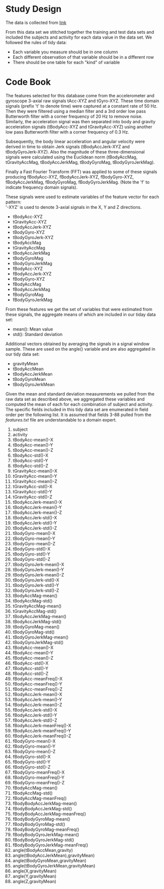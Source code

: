 # Study Design
The data is collected from [link](https://d396qusza40orc.cloudfront.net/getdata%2Fprojectfiles%2FUCI%20HAR%20Dataset.zip)

From this data set we stitched together the training and test data sets and included the subjects and activity for each data value in the data set.  We followed the rules of tidy data:
* Each variable you measure should be in one column
* Each different observation of that variable should be in a different row
* There should be one table for each "kind" of variable

# Code Book
The features selected for this database come from the accelerometer and gyroscope 3-axial raw signals tAcc-XYZ and tGyro-XYZ. These time domain signals (prefix 't' to denote time) were captured at a constant rate of 50 Hz. Then they were filtered using a median filter and a 3rd order low pass Butterworth filter with a corner frequency of 20 Hz to remove noise. Similarly, the acceleration signal was then separated into body and gravity acceleration signals (tBodyAcc-XYZ and tGravityAcc-XYZ) using another low pass Butterworth filter with a corner frequency of 0.3 Hz. 

Subsequently, the body linear acceleration and angular velocity were derived in time to obtain Jerk signals (tBodyAccJerk-XYZ and tBodyGyroJerk-XYZ). Also the magnitude of these three-dimensional signals were calculated using the Euclidean norm (tBodyAccMag, tGravityAccMag, tBodyAccJerkMag, tBodyGyroMag, tBodyGyroJerkMag). 

Finally a Fast Fourier Transform (FFT) was applied to some of these signals producing fBodyAcc-XYZ, fBodyAccJerk-XYZ, fBodyGyro-XYZ, fBodyAccJerkMag, fBodyGyroMag, fBodyGyroJerkMag. (Note the 'f' to indicate frequency domain signals). 

These signals were used to estimate variables of the feature vector for each pattern:  
'-XYZ' is used to denote 3-axial signals in the X, Y and Z directions.

* tBodyAcc-XYZ
* tGravityAcc-XYZ
* tBodyAccJerk-XYZ
* tBodyGyro-XYZ
* tBodyGyroJerk-XYZ
* tBodyAccMag
* tGravityAccMag
* tBodyAccJerkMag
* tBodyGyroMag
* tBodyGyroJerkMag
* fBodyAcc-XYZ
* fBodyAccJerk-XYZ
* fBodyGyro-XYZ
* fBodyAccMag
* fBodyAccJerkMag
* fBodyGyroMag
* fBodyGyroJerkMag

From these features we get the set of variables that were estimated from these signals, the aggregate means of which are included in our tiday data set: 

* mean(): Mean value
* std(): Standard deviation

Additional vectors obtained by averaging the signals in a signal window sample. These are used on the angle() variable and are also aggregated in our tidy data set:

* gravityMean
* tBodyAccMean
* tBodyAccJerkMean
* tBodyGyroMean
* tBodyGyroJerkMean

Given the mean and standard deviation measurements we pulled from the raw data set as described above, we aggregated these variables and computed the mean of each for each combination of subject and activity.  
The specific fields included in this tidy data set are enumerated in field order per the following list.  It is assumed that fields 3-88 pulled from the *features.txt* file are understandable to a domain expert.
1. subject
2. activity
3. tBodyAcc-mean()-X                   
4. tBodyAcc-mean()-Y
5. tBodyAcc-mean()-Z
6. tBodyAcc-std()-X
7. tBodyAcc-std()-Y
8. tBodyAcc-std()-Z      
9. tGravityAcc-mean()-X
10. tGravityAcc-mean()-Y
11. tGravityAcc-mean()-Z
12. tGravityAcc-std()-X
13. tGravityAcc-std()-Y
14. tGravityAcc-std()-Z
15. tBodyAccJerk-mean()-X
16. tBodyAccJerk-mean()-Y
17. tBodyAccJerk-mean()-Z
18. tBodyAccJerk-std()-X
19. tBodyAccJerk-std()-Y
20. tBodyAccJerk-std()-Z
21. tBodyGyro-mean()-X
22. tBodyGyro-mean()-Y
23. tBodyGyro-mean()-Z
24. tBodyGyro-std()-X
25. tBodyGyro-std()-Y
26. tBodyGyro-std()-Z
27. tBodyGyroJerk-mean()-X
28. tBodyGyroJerk-mean()-Y
29. tBodyGyroJerk-mean()-Z
30. tBodyGyroJerk-std()-X
31. tBodyGyroJerk-std()-Y
32. tBodyGyroJerk-std()-Z
33. tBodyAccMag-mean()
34. tBodyAccMag-std()
35. tGravityAccMag-mean()
36. tGravityAccMag-std()
37. tBodyAccJerkMag-mean()
38. tBodyAccJerkMag-std()
39. tBodyGyroMag-mean()
40. tBodyGyroMag-std()
41. tBodyGyroJerkMag-mean()
42. tBodyGyroJerkMag-std()
43. fBodyAcc-mean()-X
44. fBodyAcc-mean()-Y
45. fBodyAcc-mean()-Z
46. fBodyAcc-std()-X
47. fBodyAcc-std()-Y
48. fBodyAcc-std()-Z
49. fBodyAcc-meanFreq()-X
50. fBodyAcc-meanFreq()-Y
51. fBodyAcc-meanFreq()-Z               
52. fBodyAccJerk-mean()-X
53. fBodyAccJerk-mean()-Y
54. fBodyAccJerk-mean()-Z               
55. fBodyAccJerk-std()-X
56. fBodyAccJerk-std()-Y
57. fBodyAccJerk-std()-Z                
58. fBodyAccJerk-meanFreq()-X
59. fBodyAccJerk-meanFreq()-Y
60. fBodyAccJerk-meanFreq()-Z
61. fBodyGyro-mean()-X
62. fBodyGyro-mean()-Y
63. fBodyGyro-mean()-Z                  
64. fBodyGyro-std()-X
65. fBodyGyro-std()-Y
66. fBodyGyro-std()-Z
67. fBodyGyro-meanFreq()-X
68. fBodyGyro-meanFreq()-Y
69. fBodyGyro-meanFreq()-Z              
70. fBodyAccMag-mean()
71. fBodyAccMag-std()
72. fBodyAccMag-meanFreq()
73. fBodyBodyAccJerkMag-mean()
74. fBodyBodyAccJerkMag-std()
75. fBodyBodyAccJerkMag-meanFreq()
76. fBodyBodyGyroMag-mean()
77. fBodyBodyGyroMag-std()
78. fBodyBodyGyroMag-meanFreq()         
79. fBodyBodyGyroJerkMag-mean()
80. fBodyBodyGyroJerkMag-std()
81. fBodyBodyGyroJerkMag-meanFreq()
82. angle(tBodyAccMean,gravity)
83. angle(tBodyAccJerkMean),gravityMean)
84. angle(tBodyGyroMean,gravityMean)    
85. angle(tBodyGyroJerkMean,gravityMean)
86. angle(X,gravityMean)
87. angle(Y,gravityMean)
88. angle(Z,gravityMean)